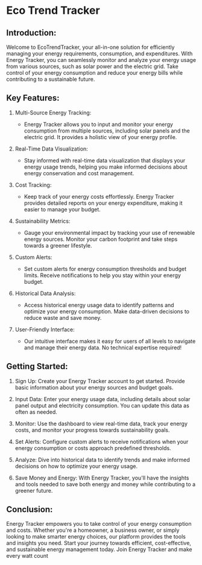 
# Eco Trend Tracker


## Introduction:

Welcome to EcoTrendTracker, your all-in-one solution for efficiently managing your energy requirements, consumption, and expenditures. With Energy Tracker, you can seamlessly monitor and analyze your energy usage from various sources, such as solar power and the electric grid. Take control of your energy consumption and reduce your energy bills while contributing to a sustainable future.

## Key Features:

1. Multi-Source Energy Tracking:
   - Energy Tracker allows you to input and monitor your energy consumption from multiple sources, including solar panels and the electric grid. It provides a holistic view of your energy profile.

2. Real-Time Data Visualization:
   - Stay informed with real-time data visualization that displays your energy usage trends, helping you make informed decisions about energy conservation and cost management.

3. Cost Tracking:
   - Keep track of your energy costs effortlessly. Energy Tracker provides detailed reports on your energy expenditure, making it easier to manage your budget.

4. Sustainability Metrics:
   - Gauge your environmental impact by tracking your use of renewable energy sources. Monitor your carbon footprint and take steps towards a greener lifestyle.

5. Custom Alerts:
   - Set custom alerts for energy consumption thresholds and budget limits. Receive notifications to help you stay within your energy budget.

6. Historical Data Analysis:
   - Access historical energy usage data to identify patterns and optimize your energy consumption. Make data-driven decisions to reduce waste and save money.

7. User-Friendly Interface:
   - Our intuitive interface makes it easy for users of all levels to navigate and manage their energy data. No technical expertise required!

## Getting Started:

1. Sign Up: Create your Energy Tracker account to get started. Provide basic information about your energy sources and budget goals.

2. Input Data: Enter your energy usage data, including details about solar panel output and electricity consumption. You can update this data as often as needed.

3. Monitor: Use the dashboard to view real-time data, track your energy costs, and monitor your progress towards sustainability goals.

4. Set Alerts: Configure custom alerts to receive notifications when your energy consumption or costs approach predefined thresholds.

5. Analyze: Dive into historical data to identify trends and make informed decisions on how to optimize your energy usage.

6. Save Money and Energy: With Energy Tracker, you'll have the insights and tools needed to save both energy and money while contributing to a greener future.

## Conclusion:

Energy Tracker empowers you to take control of your energy consumption and costs. Whether you're a homeowner, a business owner, or simply looking to make smarter energy choices, our platform provides the tools and insights you need. Start your journey towards efficient, cost-effective, and sustainable energy management today. Join Energy Tracker and make every watt count
